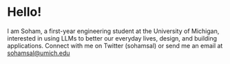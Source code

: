 # Hello!
 I am Soham, a first-year engineering student at the University of Michigan, interested in using LLMs to better our everyday lives, design, and building applications.
 Connect with me on Twitter (sohamsal) or send me an email at sohamsal@umich.edu

